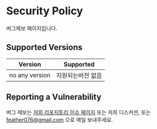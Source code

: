 # Security Policy
버그제보 페이지입니다.

## Supported Versions

| Version | Supported          |
| ------- | ------------------ |
| no any version  | 지원되는버전 없음 |

## Reporting a Vulnerability
버그 제보는 [저희 리포지토리 이슈 페이지](https://github.com/endurejs/jsonicflow/issues) 또는 저희 디스커션, 또는 <feather076@gmail.com> 으로 메일 보내주세요.
